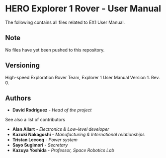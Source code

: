 # HERO Explorer 1 Rover - User Manual

The following contains all files related to EX1 User Manual.

## Note
No files have yet been pushed to this repository.

## Versioning

High-speed Exploration Rover Team, Explorer 1 User Manual Version 1. Rev. 0.

## Authors

* **David Rodriguez** - *Head of the project*

See also a list of contributors

* **Alan Allart** - *Electronics & Low-level developer*
* **Kazuki Nakagoshi** - *Manufacturing & International relationships*
* **Tristan Lecocq** - *Power system*
* **Sayo Sugimori** - *Secretary*
* **Kazuya Yoshida** - *Professor, Space Robotics Lab*
